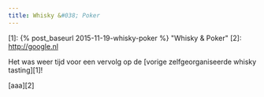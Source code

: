 ```yaml
---
title: Whisky &#038; Poker
---
```

[1]: {% post_baseurl 2015-11-19-whisky-poker %} "Whisky & Poker"
[2]: http://google.nl

Het was weer tijd voor een vervolg op de [vorige zelfgeorganiseerde whisky tasting][1]!

[aaa][2]
